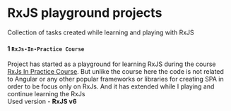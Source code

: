RxJS playground projects
============

Collection of tasks created while learning and playing with RxJS


#### 1 `RxJs-In-Practice Course`

Project has started as a playground for learning RxJS during the course [RxJs In Practice Course](https://github.com/angular-university/rxjs-course). But unlike the course here the code is not related to Angular or any other popular frameworks or libraries for creating SPA in order to be focus only on RxJs. And it has extended while I playing and continue learning the RxJs<br />
Used version - **RxJS v6**